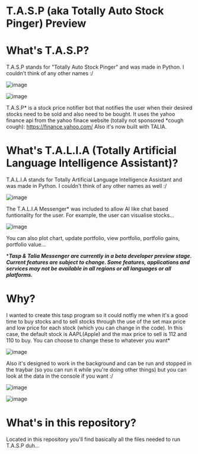 # T.A.S.P (aka Totally Auto Stock Pinger) Preview

# What's T.A.S.P?
T.A.S.P stands for "Totally Auto Stock Pinger" and was made in Python. I couldn't think of any other names :/

![image](https://user-images.githubusercontent.com/48865863/183157980-db9f1ceb-121f-41ae-bc92-89242da48112.png)

![image](https://user-images.githubusercontent.com/48865863/183157895-a20f57ed-5a9e-461c-a6aa-67441e7bb634.png)

T.A.S.P* is a stock price notifier bot that notifies the user when their desired stocks need to be sold and also need to be bought.
It uses the yahoo finance api from the yahoo finace website (totally not sponsored *cough cough): https://finance.yahoo.com/
Also it's now built with TALIA.

# What's T.A.L.I.A (Totally Artificial Language Intelligence Assistant)?
T.A.L.I.A stands for Totally Artificial Language Intelligence Assistant and was made in Python. I couldn't think of any other names as well :/

![image](https://user-images.githubusercontent.com/48865863/183155683-522c19e5-c369-4a12-938d-8ad67e7e2558.png)

The T.A.L.I.A Messenger* was included to allow AI like chat based funtionality for the user. For example, the user can visualise stocks...

![image](https://user-images.githubusercontent.com/48865863/183157030-37f62e99-ddd9-46ce-987b-3a442ce2f22a.png)

You can also plot chart, update portfolio, view portfolio, portfolio gains, portfolio value...

****Tasp & Talia Messenger are currently in a beta developer preview stage. 
Current features are subject to change. Some features, applications and services may not be available in all regions or all languages or all platforms.***

# Why?

I wanted to create this tasp program so it could notfiy me when it's a good time to buy stocks and to sell stocks through the use of the set max price and low price for each stock (which you can change in the code). In this case, the default stock is AAPL(Apple) and the max price to sell is 112 and 110 to buy. You can choose to change these to whatever you want*

![image](https://user-images.githubusercontent.com/48865863/180290704-b76c8172-b522-49d0-86e5-b65726d6a117.png)

Also it's designed to work in the background and can be run and stopped in the traybar (so you can run it while you're doing other things) but you can look at the data in the console if you want :/

![image](https://user-images.githubusercontent.com/48865863/183158145-c23b0417-49e6-4367-a898-d9090492972f.png)

![image](https://user-images.githubusercontent.com/48865863/180289527-9f21c3ef-8547-4485-8786-d572ead93305.png)

# What's in this repository?
Located in this repository you'll find basically all the files needed to run T.A.S.P duh...
